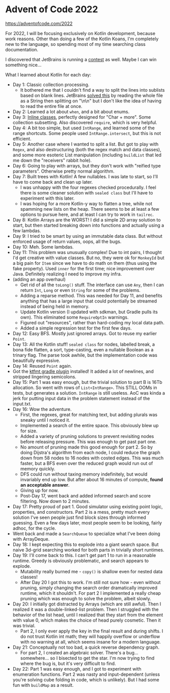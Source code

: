 # Advent of Code 2022

https://adventofcode.com/2022

For 2022, I will be focusing exclusively on Kotlin development, because work
reasons. Other than doing a few of the Kotlin Koans, I'm completely new to the
language, so spending most of my time searching class documentation.

I discovered that JetBrains is running a [contest](https://blog.jetbrains.com/kotlin/2022/11/advent-of-code-2022-in-kotlin/)
as well. Maybe I can win something nice...

What I learned about Kotlin for each day:

* Day 1: Classic collection processing.
    * It bothered me that I couldn't find a way to split the lines into
      sublists based on blank lines. JetBrains [solved this](https://youtu.be/ntbsbqLCKDs?t=956)
      by reading the whole file as a String then splitting on "\n\n" but I
      don't like the idea of having to read the entire file at once.
* Day 2: Learned a lot about `when`, and a bit about enums.
* Day 3: [Inline classes](https://kotlinlang.org/docs/inline-classes.html), perfectly designed
  for "Char + more". Some collection subsetting. Also discovered `require`, which is very helpful.
* Day 4: A bit too simple, but used `IntRange`, and learned some of the range
  shortcuts. Some people used `IntRange.intersect`, but this is not
  efficient.
* Day 5: Another case where I wanted to split a list.
  But got to play with `Regex`, and also destructuring (both the regex match
  and data classes), and some more esoteric List manipulation (including
  `buildList` that led me down the "receivers" rabbit hole).
* Day 6: Going to play with arrays, but they don't work with "reified type parameters". Otherwise
  pretty normal algorithm.
* Day 7: Built trees with Kotlin! A few nullables. I was late to start, so I'll have to come back
  and clean up later.
    * I was unhappy with the four regexes checked procedurally. I feel there is some cleaner solution
      with `sealed class` but I'll have to experiment with this later.
    * I was hoping for a more Kotlin-y way to flatten a tree, while not spamming new lists on the
      heap. There seems to be at least a few options to pursue here, and at least I can try to
      work in `tailrec`.
* Day 8: Kotlin Arrays are the WORST! I did a simple 2D array solution to start, but then started
  breaking down into functions and actually using a few lambdas.
* Day 9: I tried to be smart by using an immutable data class. But without enforced usage of
  return values, oops, all the bugs.
* Day 10: Meh. Some lambdas.
* Day 11: This problem was unusually complex! Due to int pairs, I thought I'd get creative with
  value classes. But no, they were ok for `MonkeyId` but a big pain for `Item` since we have to
  do math on them (thus using the fake property). Used `inner` for the first time; nice improvement
  over Java. Definitely realizing I need to improve my infra.
* (adding an app overhaul)
    * Get rid of all the `toLong()` stuff. The interface can use `Any`, then I can return `Int`, `Long`
      or even `String` for some of the problems.
    * Adding a reparse method. This was needed for Day 11, and benefits anything that has a large input
      that could potentially be streamed instead of being held in memory.
    * Update Kotlin version (I updated with sdkman, but Gradle pulls its own). This eliminated some
      `RequireOptIn` warnings.
    * Figured out "resources", rather than hard-coding my local data path.
    * Added a simple regression test for the first few days.
* Day 12: Easy BFS. Mostly just ignored arrays. Got to reuse my earlier `Point`.
* Day 13: All the Kotlin stuff! `sealed class` for nodes, labelled break, a bona fide flatten, a sort,
  type-casting, even a nullable Boolean as a trinary flag. The parse took awhile, but the implementation code was
  beautifully expressive.
* Day 14: Reused `Point` again.
* Got the [ktfmt gradle plugin](https://github.com/cortinico/ktfmt-gradle) installed! It added a lot
  of newlines, and stripped lingering semicolons.
* Day 15: Part 1 was easy enough, but the trivial solution to part B is 16Tb allocation. So went with rows of
  `List<IntRange>`. This STILL OOMs in tests, but generates a solution. `IntRange` is still useless.
  AoC was kinda a jerk for putting input data in the problem statement instead of the input.txt.
* Day 16: Wow the adventure.
    * First, the regexes, great for matching text, but adding plurals was sneaky until I noticed it.
    * Implemented a search of the entire space. This obviously blew up for size.
    * Added a variety of pruning solutions to prevent revisiting nodes before releasing pressure. This was
      enough to get past part one.
    * No amount of pruning made this good enough for part 2. So by doing Dijstra's algorithm from each node,
      I could reduce the graph down from 58 nodes to 16 nodes with costed edges. This was much faster, but
      a BFS even over the reduced graph would run out of memory quickly.
    * DFS could run without taxing memory indefinitely, but would invariably end up low. But after about 16
      minutes of compute, **found an acceptable answer**.
    * Giving up for now.
    * Post-Day 17, went back and added informed search and score filtering. Now down to 2 minutes.
* Day 17: Pretty proud of part 1. Good simulator using existing point logic, properties, and constructors.
  Part 2 is a mess, pretty much every solution I've seen people just find block sizes through informed guessing.
  Even a few days later, most people seem to be looking, fairly adhoc, for the cycle.
* Went back and made a `SearchQueue` to specialize what I've been doing with ArrayDeque.
* Day 18: I kept expecting this to explode into a giant search space. But naive 3d-grid searching worked for both
  parts in trivially short runtimes.
* Day 19: I'll come back to this. I can't get part 1 to run in a reasonable runtime. Greedy is obviously problematic,
  and search appears to explode.
    * Mutability really burned me - `copy()` is shallow even for nested data classes!
    * After Day 20 I got this to work. I'm still not sure how - even without pruning, simply changing the search
      order dramatically improved runtime, which it shouldn't. For part 2 I implemented a really cheap pruning
      which was enough to solve the problem, albeit slowly.
* Day 20: I initially got distracted by Arrays (which are still awful). Then I realized it was a double-linked-list
  problem. Then I struggled with the behavior of the list head, until I realized that they start from the element
  with value 0, which makes the choice of head purely cosmetic. Then it was trivial.
    * Part 2, I only ever apply the key in the final result and during shifts. I do not trust Kotlin int math;
      they will happily overflow or underflow with no warning at all, which seems insane for a modern language.
* Day 21: Conceptually not too bad, a quick reverse dependency graph.
    * For part 2, I created an algebraic solver. There's a bug... somewhere... so I bisected to get the star.
      I'm now trying to find where the bug is, but it's very difficult to find.
* Day 22: Part 1 was easy enough, and I got to experiment with enumeration functions.
  Part 2 was nasty and input-dependent (unless you're solving cube folding in code, which is unlikely). But
  I had some fun with `buildMap` as a result.
  
